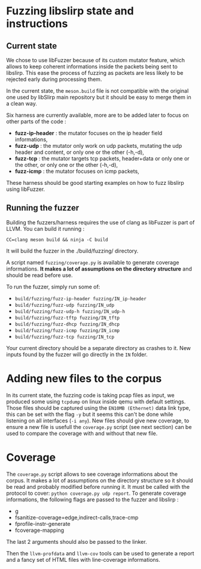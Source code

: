 # Fuzzing libslirp state and instructions

## Current state
We chose to use libFuzzer because of its custom mutator feature, which allows to keep coherent informations inside the packets being sent to libslirp. This ease the process of fuzzing as packets are less likely to be rejected early during processing them.

In the current state, the `meson.build` file is not compatible with the original one used by libSlirp main repository but it should be easy to merge them in a clean way.

Six harness are currently available, more are to be added later to focus on other parts of the code :

- **fuzz-ip-header** : the mutator focuses on the ip header field informations,
- **fuzz-udp** : the mutator only work on udp packets, mutating the udp header and content, or only one or the other (-h,-d),
- **fuzz-tcp** : the mutator targets tcp packets, header+data or only one or the other, or only one or the other (-h,-d),
- **fuzz-icmp** : the mutator focuses on icmp packets,

These harness should be good starting examples on how to fuzz libslirp using libFuzzer.

## Running the fuzzer

Building the fuzzers/harness requires the use of clang as libFuzzer is part of LLVM.
You can build it running :

`CC=clang meson build && ninja -C build`

It will build the fuzzer in the ./build/fuzzing/ directory.

A script named `fuzzing/coverage.py` is available to generate coverage informations. **It makes a lot of assumptions on the directory structure** and should be read before use.

To run the fuzzer, simply run some of:

- `build/fuzzing/fuzz-ip-header fuzzing/IN_ip-header`
- `build/fuzzing/fuzz-udp fuzzing/IN_udp`
- `build/fuzzing/fuzz-udp-h fuzzing/IN_udp-h`
- `build/fuzzing/fuzz-tftp fuzzing/IN_tftp`
- `build/fuzzing/fuzz-dhcp fuzzing/IN_dhcp`
- `build/fuzzing/fuzz-icmp fuzzing/IN_icmp`
- `build/fuzzing/fuzz-tcp fuzzing/IN_tcp`

Your current directory should be a separate directory as crashes to it. New inputs found by the fuzzer will go directly in the `IN` folder.

# Adding new files to the corpus

In its current state, the fuzzing code is taking pcap files as input, we produced some using `tcpdump` on linux inside qemu with default settings.
Those files should be captured using the `EN10MB (Ethernet)` data link type, this can be set with the flag `-y` but it seems this can't be done while listening on all interfaces (`-i any`).
New files should give new coverage, to ensure a new file is usefull the `coverage.py` script (see next section) can be used to compare the coverage with and without that new file.

# Coverage

The `coverage.py` script allows to see coverage informations about the corpus. It makes a lot of assumptions on the directory structure so it should be read and probably modified before running it.
It must be called with the protocol to cover: `python coverage.py udp report`.
To generate coverage informations, the following flags are passed to the fuzzer and libslirp :

- g
- fsanitize-coverage=edge,indirect-calls,trace-cmp
- fprofile-instr-generate
- fcoverage-mapping

The last 2 arguments should also be passed to the linker.

Then the `llvm-profdata` and `llvm-cov` tools can be used to generate a report and a fancy set of HTML files with line-coverage informations.

